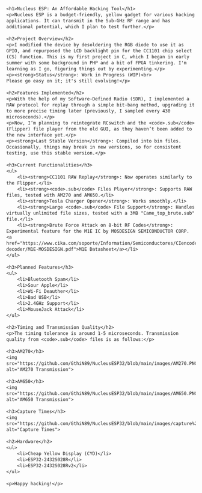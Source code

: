     <h1>Nucleus ESP: An Affordable Hacking Tool</h1>
    <p>Nucleus ESP is a budget-friendly, yellow gadget for various hacking applications. It can transmit in the Sub-GHz RF range and has additional potential, which I plan to test further.</p>

    <h2>Project Overview</h2>
    <p>I modified the device by desoldering the RGB diode to use it as GPIO, and repurposed the LCD backlight pin for the CC1101 chip select (CS) function. This is my first project in C, which I began in early summer with some background in PHP and a bit of FPGA tinkering. I'm learning as I go, figuring things out by experimenting.</p>
    <p><strong>Status</strong>: Work in Progress (WIP)<br>
    Please go easy on it; it's still evolving!</p>

    <h2>Features Implemented</h2>
    <p>With the help of my Software-Defined Radio (SDR), I implemented a RAW protocol for replay through a simple bit-bang method, upgrading it to more precise timing later (previously, I sampled every 430 microseconds).</p>
    <p>Now, I’m planning to reintegrate RCswitch and the <code>.sub</code> (Flipper) file player from the old GUI, as they haven’t been added to the new interface yet.</p>
    <p><strong>Last Stable Version</strong>: Compiled into bin files. Occasionally, things may break in new versions, so for consistent testing, use this stable version.</p>

    <h3>Current Functionalities</h3>
    <ul>
        <li><strong>CC1101 RAW Replay</strong>: Now operates similarly to the Flipper.</li>
        <li><strong><code>.sub</code> Files Player</strong>: Supports RAW files, tested with AM270 and AM650.</li>
        <li><strong>Tesla Charger Opener</strong>: Works smoothly.</li>
        <li><strong>Large <code>.sub</code> File Support</strong>: Handles virtually unlimited file sizes, tested with a 3MB "Came_top_brute.sub" file.</li>
        <li><strong>Brute Force Attack on 8-bit RF Codes</strong>: Experimental feature for the M1E IC by MOSDESIGN SEMICONDUCTOR CORP. <a href="https://www.cika.com/soporte/Information/Semiconductores/CIencoder-decoder/M1E-MOSDESIGN.pdf">M1E Datasheet</a></li>
    </ul>

    <h3>Planned Features</h3>
    <ul>
        <li>Bluetooth Spam</li>
        <li>Sour Apple</li>
        <li>Wi-Fi Deauther</li>
        <li>Bad USB</li>
        <li>2.4GHz Support</li>
        <li>MouseJack Attack</li>
    </ul>

    <h2>Timing and Transmission Quality</h2>
    <p>The timing tolerance is around 1-5 microseconds. Transmission quality from <code>.sub</code> files is as follows:</p>

    <h3>AM270</h3>
    <img src="https://github.com/GthiN89/NucleusESP32/blob/main/images/AM270.PNG" alt="AM270 Transmission">

    <h3>AM650</h3>
    <img src="https://github.com/GthiN89/NucleusESP32/blob/main/images/AM650.PNG" alt="AM650 Transmission">

    <h3>Capture Times</h3>
    <img src="https://github.com/GthiN89/NucleusESP32/blob/main/images/capture%20times.bmp" alt="Capture Times">

    <h2>Hardware</h2>
    <ul>
        <li>Cheap Yellow Display (CYD)</li>
        <li>ESP32-2432S028R</li>
        <li>ESP32-2432S028Rv2</li>
    </ul>

    <p>Happy hacking!</p>
